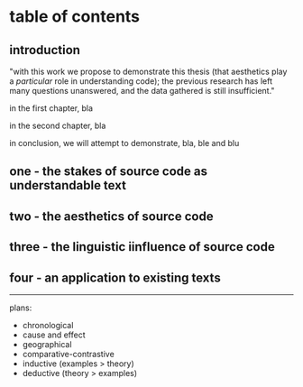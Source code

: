 # table of contents

## introduction

"with this work we propose to demonstrate this thesis (that aesthetics play a *particular* role in understanding code); the previous research has left many questions unanswered, and the data gathered is still insufficient."

in the first chapter, bla

in the second chapter, bla

in conclusion, we will attempt to demonstrate, bla, ble and blu

## one - the stakes of source code as understandable text

## two - the aesthetics of source code

## three - the linguistic iinfluence of source code

## four - an application to existing texts


---

plans:
- chronological
- cause and effect
- geographical
- comparative-contrastive
- inductive (examples > theory)
- deductive (theory > examples)
